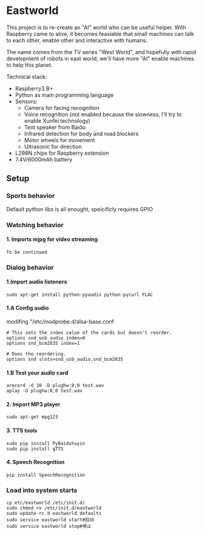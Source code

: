 # Eastworld
This project is to re-create an "AI" world who can be useful helper.  With Raspberry came to alive, it becomes feasiable that small machines can talk to each other, enable other and interactive with humans.

The name comes from the TV series "West World", and hopefully with rapid development of robots in east world, we'll have more "AI" enable machines to help this planet.

Technical stack:
* Raspberry3 B+
* Python as main programming language
* Sensors:
    * Camera for facing recognition
    * Voice recognition (not enabled because the slowness, I'll try to enable Xunfei technology)
    * Text speaker from Baidu
    * Infrared detection for body and road blockers 
    * Motor wheels for movement
    * Ultrasonic for direction
* L298N chips for Raspberry extension
* 7.4V/6000mAh battery

  
## Setup
### Sports behavior
Default python libs is all enought, speicificly requires GPIO
### Watching behavior
#### 1. Imports mjpg for video streaming
    To be continued
### Dialog behavior
#### 1.Import audio listeners
    sudo apt-get install python-pyaudio python-pycurl FLAC
#### 1.A Config audio 
modifing "/etc/modprobe.d/alsa-base.conf
    
    # This sets the index value of the cards but doesn't reorder.
    options snd_usb_audio index=0
    options snd_bcm2835 index=1

    # Does the reordering.
    options snd slots=snd_usb_audio,snd_bcm2835

#### 1.B Test your audio card 
    arecord -d 10 -D plughw:0,0 test.wav
    aplay -D plughw:0,0 test.wav
#### 2. Import MP3 player
    sudo apt-get mpg123
#### 3. TTS tools 
    sudo pip install PyBaiduYuyin
    sudo pip install gTTS
#### 4. Speech Recognition
    pip install SpeechRecognition
    
### Load into system starts
    cp etc/eastworld /etc/init.d/
    sudo chmod +x /etc/init.d/eastworld
    sudo update-rc.d eastworld defaults
    sudo service eastworld start#启动
    sudo service eastworld stop#停止
